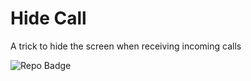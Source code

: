 # Hide Call
A trick to hide the screen when receiving incoming calls

![Repo Badge](https://visitor-badge.laobi.icu/badge?page_id=null-err0r.hidden-incomming-call) 
